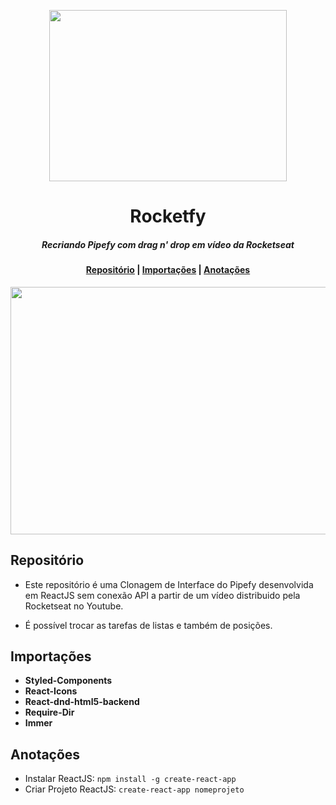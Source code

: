 <p align="center">
  <img width="380" height="274" src="https://user-images.githubusercontent.com/51726945/69503850-c6ea1b00-0efc-11ea-9daa-14295537d9ee.png">
</p>

<h1 align="center">       
   Rocketfy
</h1>

<h5 align="center">
  Recriando Pipefy com drag n' drop em vídeo da Rocketseat <br>
</h5>

  <h4 align="center">    
    <a href="#repositório">Repositório</a> |
    <a href="#importações">Importações</a> |              
    <a href="#anotações">Anotações</a>
  </h4>
  
  <p align="center">
  <img width="800" height="396" src="https://user-images.githubusercontent.com/51726945/69595613-d04bb400-0fde-11ea-9c40-619dc1562caf.jpg">
</p>

##  Repositório 
  - Este repositório é uma Clonagem de Interface do Pipefy desenvolvida em ReactJS sem conexão API a partir de um vídeo distribuido pela Rocketseat no Youtube. 
  
  - É possível trocar as tarefas de listas e também de posições.

## Importações 
 - **Styled-Components**
 - **React-Icons**
 - **React-dnd-html5-backend** 
 - **Require-Dir**
 - **Immer**  
   
## Anotações
 - Instalar ReactJS: ```npm install -g create-react-app ```
 - Criar Projeto ReactJS: ```create-react-app nomeprojeto```
  



